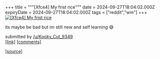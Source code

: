 +++
title = """[Xfce4] My frist rice"""
date = 2024-09-27T18:04:02.000Z
expiryDate = 2024-09-27T18:04:02.000Z
tags = ["reddit","wm"]
+++
[![[Xfce4] My frist rice](https://b.thumbs.redditmedia.com/TMyl4t54eCyroTPgcsnk32oWpnn-ymHi9Kdco9sDT2Y.jpg "[Xfce4] My frist rice")](https://www.reddit.com/r/unixporn/comments/1fqu145/xfce4_my_frist_rice/)

its maybe be bad but im still new and self learning 😅

submitted by [/u/Kooky\_Cut\_9349](https://www.reddit.com/user/Kooky_Cut_9349)  
[\[link\]](https://www.reddit.com/gallery/1fqu145) [\[comments\]](https://www.reddit.com/r/unixporn/comments/1fqu145/xfce4_my_frist_rice/)

[[source]](https://www.reddit.com/r/unixporn/comments/1fqu145/xfce4_my_frist_rice/)
